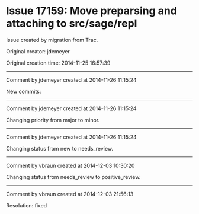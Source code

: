 # Issue 17159: Move preparsing and attaching to src/sage/repl

Issue created by migration from Trac.

Original creator: jdemeyer

Original creation time: 2014-11-25 16:57:39




---

Comment by jdemeyer created at 2014-11-26 11:15:24

New commits:


---

Comment by jdemeyer created at 2014-11-26 11:15:24

Changing priority from major to minor.


---

Comment by jdemeyer created at 2014-11-26 11:15:24

Changing status from new to needs_review.


---

Comment by vbraun created at 2014-12-03 10:30:20

Changing status from needs_review to positive_review.


---

Comment by vbraun created at 2014-12-03 21:56:13

Resolution: fixed
